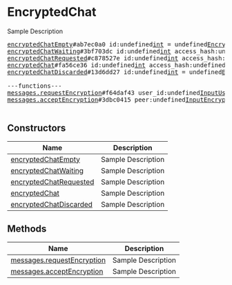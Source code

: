 # EncryptedChat

Sample Description

<pre>
<a href="../constructor/encryptedChatEmpty">encryptedChatEmpty</a>#ab7ec0a0 id:undefined<a href="../type/int.md">int</a> = undefined<a href="../type/EncryptedChat.md">EncryptedChat</a>;
<a href="../constructor/encryptedChatWaiting">encryptedChatWaiting</a>#3bf703dc id:undefined<a href="../type/int.md">int</a> access_hash:undefined<a href="../type/long.md">long</a> date:undefined<a href="../type/int.md">int</a> admin_id:undefined<a href="../type/int.md">int</a> participant_id:undefined<a href="../type/int.md">int</a> = undefined<a href="../type/EncryptedChat.md">EncryptedChat</a>;
<a href="../constructor/encryptedChatRequested">encryptedChatRequested</a>#c878527e id:undefined<a href="../type/int.md">int</a> access_hash:undefined<a href="../type/long.md">long</a> date:undefined<a href="../type/int.md">int</a> admin_id:undefined<a href="../type/int.md">int</a> participant_id:undefined<a href="../type/int.md">int</a> g_a:undefined<a href="../type/bytes.md">bytes</a> = undefined<a href="../type/EncryptedChat.md">EncryptedChat</a>;
<a href="../constructor/encryptedChat">encryptedChat</a>#fa56ce36 id:undefined<a href="../type/int.md">int</a> access_hash:undefined<a href="../type/long.md">long</a> date:undefined<a href="../type/int.md">int</a> admin_id:undefined<a href="../type/int.md">int</a> participant_id:undefined<a href="../type/int.md">int</a> g_a_or_b:undefined<a href="../type/bytes.md">bytes</a> key_fingerprint:undefined<a href="../type/long.md">long</a> = undefined<a href="../type/EncryptedChat.md">EncryptedChat</a>;
<a href="../constructor/encryptedChatDiscarded">encryptedChatDiscarded</a>#13d6dd27 id:undefined<a href="../type/int.md">int</a> = undefined<a href="../type/EncryptedChat.md">EncryptedChat</a>;

---functions---
<a href="../method/messages.requestEncryption">messages.requestEncryption</a>#f64daf43 user_id:undefined<a href="../type/InputUser.md">InputUser</a> random_id:undefined<a href="../type/int.md">int</a> g_a:undefined<a href="../type/bytes.md">bytes</a> = undefined<a href="../type/EncryptedChat.md">EncryptedChat</a>;
<a href="../method/messages.acceptEncryption">messages.acceptEncryption</a>#3dbc0415 peer:undefined<a href="../type/InputEncryptedChat.md">InputEncryptedChat</a> g_b:undefined<a href="../type/bytes.md">bytes</a> key_fingerprint:undefined<a href="../type/long.md">long</a> = undefined<a href="../type/EncryptedChat.md">EncryptedChat</a>;

</pre>

## Constructors

| Name | Description |
|------|-------------|
| [encryptedChatEmpty](../constructor/encryptedChatEmpty.md) | Sample Description |
| [encryptedChatWaiting](../constructor/encryptedChatWaiting.md) | Sample Description |
| [encryptedChatRequested](../constructor/encryptedChatRequested.md) | Sample Description |
| [encryptedChat](../constructor/encryptedChat.md) | Sample Description |
| [encryptedChatDiscarded](../constructor/encryptedChatDiscarded.md) | Sample Description |

## Methods

| Name | Description |
|------|-------------|
| [messages.requestEncryption](../method/messages.requestEncryption.md) | Sample Description |
| [messages.acceptEncryption](../method/messages.acceptEncryption.md) | Sample Description |
